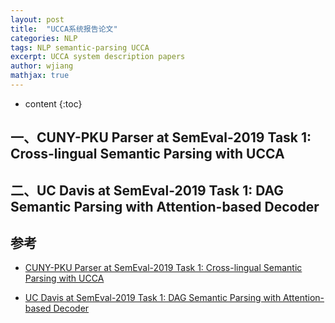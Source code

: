 ```yaml
---
layout: post
title:  "UCCA系统报告论文"
categories: NLP
tags: NLP semantic-parsing UCCA
excerpt: UCCA system description papers
author: wjiang
mathjax: true
---
```


* content
{:toc}


## 一、CUNY-PKU Parser at SemEval-2019 Task 1: Cross-lingual Semantic Parsing with UCCA



## 二、UC Davis at SemEval-2019 Task 1: DAG Semantic Parsing with Attention-based Decoder



## 参考

* [CUNY-PKU Parser at SemEval-2019 Task 1: Cross-lingual Semantic Parsing with UCCA](/src/2019-3-9-UCCA-review/243.pdf)

* [UC Davis at SemEval-2019 Task 1: DAG Semantic Parsing with Attention-based Decoder](/src/2019-3-9-UCCA-review/233.pdf)

